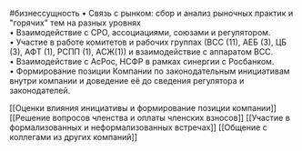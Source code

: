 #бизнессущность 
• Связь с рынком: cбор и анализ рыночных практик и "горячих" тем на разных уровнях  
• Взаимодействие с СРО, ассоциациями, союзами и регулятором.  
• Участие в работе комитетов и рабочих группах (ВСС (11), АЕБ (3), ЦБ (3), АФТ (1), РСПП (1), АСЖ(1)) и взаимодействие с аппаратом ВСС.  
• Взаимодействие с АсРос, НСФР в рамках синергии с Росбанком.  
• Формирование позиции Компании по законодательным инициативам внутри компании и доведение её до сведения регулятора и законодателей.

[[Оценки влияния инициативы и формирование позиции компании]]
[[Решение вопросов членства и оплаты членских взносов]]
[[Участие в формализованных и неформализованных встречах]]
[[Общение с коллегами из других компаний]]
